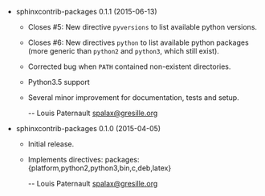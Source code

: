 * sphinxcontrib-packages 0.1.1 (2015-06-13)

  * Closes #5: New directive ``pyversions`` to list available python versions.
  * Closes #6: New directives ``python`` to list available python packages
    (more generic than ``python2`` and ``python3``, which still exist).
  * Corrected bug when ``PATH`` contained non-existent directories.
  * Python3.5 support
  * Several minor improvement for documentation, tests and setup.

    -- Louis Paternault <spalax@gresille.org>

* sphinxcontrib-packages 0.1.0 (2015-04-05)

  * Initial release.
  * Implements directives: packages:{platform,python2,python3,bin,c,deb,latex}

    -- Louis Paternault <spalax@gresille.org>